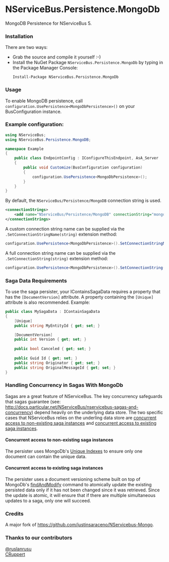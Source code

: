 NServiceBus.Persistence.MongoDb
===============================

MongoDB Persistence for NServiceBus 5.  

### Installation
There are two ways:
* Grab the source and compile it yourself :-)
* Install the NuGet Package `NServiceBus.Persistence.MongoDb` by typing in the Package Manager Console: 
  ```
  Install-Package NServiceBus.Persistence.MongoDb
  ```

### Usage
To enable MongoDB persistence, call `configuration.UsePersistence<MongoDbPersistence>()` on your BusConfiguration instance.  

### Example configuration:
```csharp
using NServiceBus;
using NServiceBus.Persistence.MongoDB;

namespace Example
{
    public class EndpointConfig : IConfigureThisEndpoint, AsA_Server
    {
        public void Customize(BusConfiguration configuration)
        {
            configuration.UsePersistence<MongoDbPersistence>();
        }
    }
}
```

By default, the `NServiceBus/Persistence/MongoDB` connection string is used.
```xml
<connectionStrings>
    <add name="NServiceBus/Persistence/MongoDB" connectionString="mongodb://localhost/databaseName"/>
</connectionStrings>
```

A custom connection string name can be supplied via the `.SetConnectionStringName(string)` extension method:
```csharp
configuration.UsePersistence<MongoDbPersistence>().SetConnectionStringName("MyConnectionString");
```

A full connection string name can be supplied via the `.SetConnectionString(string)` extension method:
```csharp
configuration.UsePersistence<MongoDbPersistence>().SetConnectionString("mongodb://localhost/databaseName");
```

### Saga Data Requirements
To use the saga persister, your IContainsSagaData requires a property that has the `[DocumentVersion]` attribute. A property containing the `[Unique]` attribute is also recommended.  Example:

```csharp
public class MySagaData : IContainSagaData
{
    [Unique]
    public string MyEntityId { get; set; }

    [DocumentVersion]
    public int Version { get; set; }
    
    public bool Canceled { get; set; }
    
    public Guid Id { get; set; }
    public string Originator { get; set; }
    public string OriginalMessageId { get; set; }
}
```

### Handling Concurrency in Sagas With MongoDb
Sagas are a great feature of NServiceBus.  The key concurrency safeguards that sagas guarantee (see: http://docs.particular.net/NServiceBus/nservicebus-sagas-and-concurrency) depend heavily on the underlying data store.  The two specific cases that NServiceBus relies on the underling data store are [concurrent access to non-existing saga instances](http://docs.particular.net/NServiceBus/nservicebus-sagas-and-concurrency#concurrent-access-to-non-existing-saga-instances) and [concurrent access to existing saga instances](http://docs.particular.net/NServiceBus/nservicebus-sagas-and-concurrency#concurrent-access-to-existing-saga-instances).

#### Concurrent access to non-existing saga instances

The persister uses MongoDb's [Unique Indexes](http://docs.mongodb.org/manual/core/index-unique/) to ensure only one document can contain the unique data.

#### Concurrent access to existing saga instances
The persister uses a document versioning scheme built on top of MongoDb's [findAndModify](http://docs.mongodb.org/manual/reference/command/findAndModify/) command to atomically update the existing persisted data only if it has not been changed since it was retrieved.  Since the update is atomic, it will ensure that if there are multiple simultaneous updates to a saga, only one will succeed.

### Credits
A major fork of https://github.com/justinsaraceno/NServicebus-Mongo.

### Thanks to our contributors
[@ruslanrusu](https://twitter.com/ruslanrusu)  
[CRuppert](https://github.com/CRuppert)
